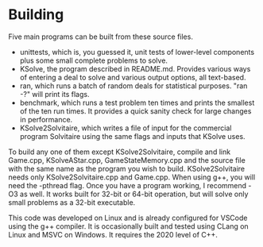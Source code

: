 # Building

Five main programs can be built from these source files.  
* unittests, which is, you guessed it, unit tests of lower-level components plus some small complete problems to solve.
* KSolve, the program described in README.md.  Provides various ways of entering a deal to solve and various output options, all text-based.
* ran, which runs a batch of random deals for statistical purposes.  "ran -?" will print its flags.
* benchmark, which runs a test problem ten times and prints the smallest of the ten run times.  It provides a quick sanity check for large changes in performance.
* KSolve2Solvitaire, which writes a file of input for the commercial program Solvitaire using the same flags and inputs
that KSolve uses.

To build any one of them except KSolve2Solvitaire,
compile and link Game.cpp, KSolveAStar.cpp, GameStateMemory.cpp and the source file 
with the same name as
the program you wish to build. 
KSolve2Solvitaire needs only KSolve2Solvitaire.cpp and Game.cpp.
When using g++, you will need the -pthread flag.  Once you
have a program working, I recommend -O3 as well.  It works built for 32-bit or  64-bit operation,
but will solve only small problems as a 32-bit executable.

This code was developed on Linux and is already configured for VSCode using the g++ compiler.
It is occasionally built and tested using CLang on Linux and MSVC on Windows. It requires the 
2020 level of C++.


